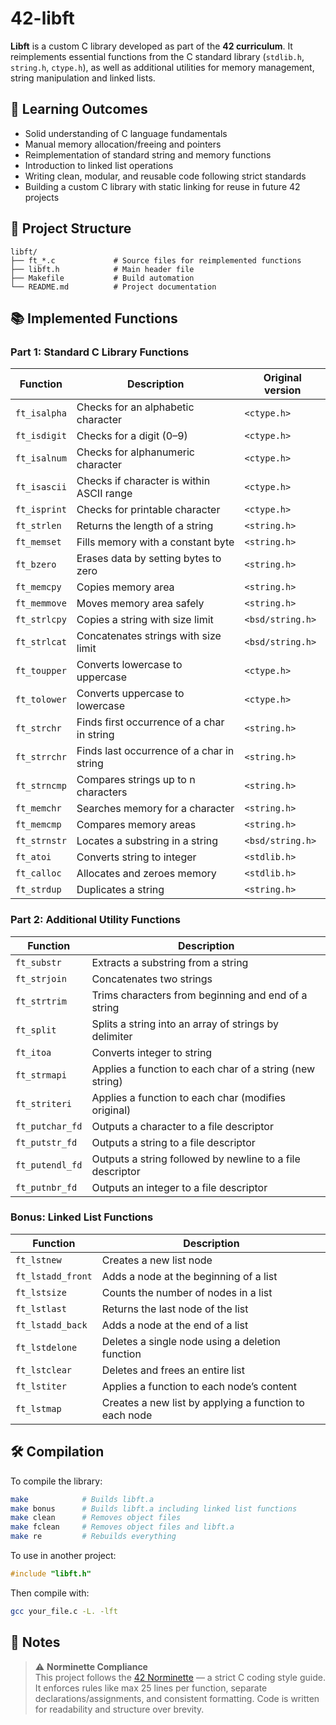 # 42-libft

**Libft** is a custom C library developed as part of the **42 curriculum**. It reimplements essential functions from the C standard library (`stdlib.h`, `string.h`, `ctype.h`), as well as additional utilities for memory management, string manipulation and linked lists. 

## 🎯 Learning Outcomes

- Solid understanding of C language fundamentals
- Manual memory allocation/freeing and pointers
- Reimplementation of standard string and memory functions
- Introduction to linked list operations
- Writing clean, modular, and reusable code following strict standards
- Building a custom C library with static linking for reuse in future 42 projects

## 📂 Project Structure

```
libft/
├── ft_*.c             # Source files for reimplemented functions
├── libft.h            # Main header file
├── Makefile           # Build automation
└── README.md          # Project documentation
```

## 📚 Implemented Functions

### Part 1: Standard C Library Functions

| Function        | Description                                  | Original version |
|-----------------|----------------------------------------------|------------------|
| `ft_isalpha`    | Checks for an alphabetic character           | `<ctype.h>`      |
| `ft_isdigit`    | Checks for a digit (0–9)                     | `<ctype.h>`      |
| `ft_isalnum`    | Checks for alphanumeric character            | `<ctype.h>`      |
| `ft_isascii`    | Checks if character is within ASCII range    | `<ctype.h>`      |
| `ft_isprint`    | Checks for printable character               | `<ctype.h>`      |
| `ft_strlen`     | Returns the length of a string               | `<string.h>`     |
| `ft_memset`     | Fills memory with a constant byte            | `<string.h>`     |
| `ft_bzero`      | Erases data by setting bytes to zero         | `<string.h>`     |
| `ft_memcpy`     | Copies memory area                           | `<string.h>`     |
| `ft_memmove`    | Moves memory area safely                     | `<string.h>`     |
| `ft_strlcpy`    | Copies a string with size limit              | `<bsd/string.h>` |
| `ft_strlcat`    | Concatenates strings with size limit         | `<bsd/string.h>` |
| `ft_toupper`    | Converts lowercase to uppercase              | `<ctype.h>`      |
| `ft_tolower`    | Converts uppercase to lowercase              | `<ctype.h>`      |
| `ft_strchr`     | Finds first occurrence of a char in string   | `<string.h>`     |
| `ft_strrchr`    | Finds last occurrence of a char in string    | `<string.h>`     |
| `ft_strncmp`    | Compares strings up to n characters          | `<string.h>`     |
| `ft_memchr`     | Searches memory for a character              | `<string.h>`     |
| `ft_memcmp`     | Compares memory areas                        | `<string.h>`     |
| `ft_strnstr`    | Locates a substring in a string              | `<bsd/string.h>` |
| `ft_atoi`       | Converts string to integer                   | `<stdlib.h>`     |
| `ft_calloc`     | Allocates and zeroes memory                  | `<stdlib.h>`     |
| `ft_strdup`     | Duplicates a string                          | `<string.h>`     |


### Part 2: Additional Utility Functions

| Function         | Description                                              |
|------------------|----------------------------------------------------------|
| `ft_substr`      | Extracts a substring from a string                       |
| `ft_strjoin`     | Concatenates two strings                                 |
| `ft_strtrim`     | Trims characters from beginning and end of a string      |
| `ft_split`       | Splits a string into an array of strings by delimiter    |
| `ft_itoa`        | Converts integer to string                               |
| `ft_strmapi`     | Applies a function to each char of a string (new string) |
| `ft_striteri`    | Applies a function to each char (modifies original)      |
| `ft_putchar_fd`  | Outputs a character to a file descriptor                 |
| `ft_putstr_fd`   | Outputs a string to a file descriptor                    |
| `ft_putendl_fd`  | Outputs a string followed by newline to a file descriptor|
| `ft_putnbr_fd`   | Outputs an integer to a file descriptor                  |


### Bonus: Linked List Functions

| Function          | Description                                               |
|-------------------|-----------------------------------------------------------|
| `ft_lstnew`       | Creates a new list node                                   |
| `ft_lstadd_front` | Adds a node at the beginning of a list                    |
| `ft_lstsize`      | Counts the number of nodes in a list                      |
| `ft_lstlast`      | Returns the last node of the list                         |
| `ft_lstadd_back`  | Adds a node at the end of a list                          |
| `ft_lstdelone`    | Deletes a single node using a deletion function           |
| `ft_lstclear`     | Deletes and frees an entire list                          |
| `ft_lstiter`      | Applies a function to each node’s content                 |
| `ft_lstmap`       | Creates a new list by applying a function to each node    |

## 🛠️ Compilation

To compile the library:

```bash
make            # Builds libft.a
make bonus      # Builds libft.a including linked list functions
make clean      # Removes object files
make fclean     # Removes object files and libft.a
make re         # Rebuilds everything
```

To use in another project:

```c
#include "libft.h"
```

Then compile with:

```bash
gcc your_file.c -L. -lft
```

## 📌 Notes

> ⚠️ **Norminette Compliance**  
> This project follows the [42 Norminette](https://github.com/42School/norminette) — a strict C coding style guide. It enforces rules like max 25 lines per function, separate declarations/assignments, and consistent formatting. Code is written for readability and structure over brevity.
